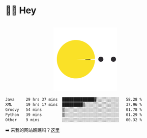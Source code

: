 
# 👋🏻 Hey
<div align="center">
	<br>
	<img src="https://raw.githubusercontent.com/Aniket965/Aniket965/master/pacman.svg?sanitize=true" width="200" height="200">
	<br>
</div>

<!--START_SECTION:waka-->
```text
Java     29 hrs 37 mins  ██████████████▓░░░░░░░░░░   58.28 % 
XML      19 hrs 17 mins  █████████▒░░░░░░░░░░░░░░░   37.96 % 
Groovy   54 mins         ▒░░░░░░░░░░░░░░░░░░░░░░░░   01.78 % 
Python   39 mins         ▒░░░░░░░░░░░░░░░░░░░░░░░░   01.29 % 
Other    9 mins          ░░░░░░░░░░░░░░░░░░░░░░░░░   00.32 % 
```
<!--END_SECTION:waka-->

 ➡️  来我的网站瞧瞧吗？[这里](https://www.shaolongfei.com)
